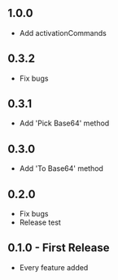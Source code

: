 ## 1.0.0
* Add activationCommands

## 0.3.2
* Fix bugs

## 0.3.1
* Add 'Pick Base64' method

## 0.3.0
* Add 'To Base64' method

## 0.2.0
* Fix bugs
* Release test

## 0.1.0 - First Release
* Every feature added
